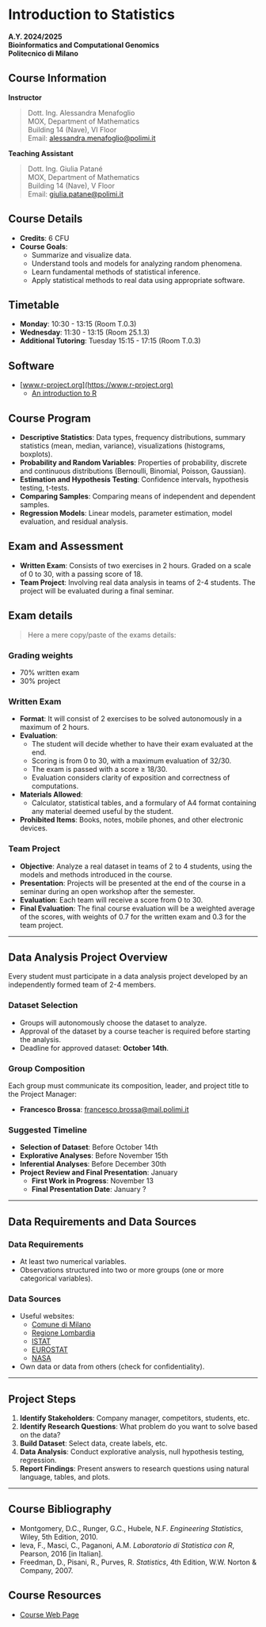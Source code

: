 # Introduction to Statistics

**A.Y. 2024/2025**  
**Bioinformatics and Computational Genomics**  
**Politecnico di Milano**

## Course Information
**Instructor**  
> Dott. Ing. Alessandra Menafoglio  
> MOX, Department of Mathematics  
> Building 14 (Nave), VI Floor  
> Email: alessandra.menafoglio@polimi.it  

**Teaching Assistant**  
> Dott. Ing. Giulia Patané  
> MOX, Department of Mathematics  
> Building 14 (Nave), V Floor  
> Email: giulia.patane@polimi.it  

## Course Details
- **Credits**: 6 CFU
- **Course Goals**:
  - Summarize and visualize data.
  - Understand tools and models for analyzing random phenomena.
  - Learn fundamental methods of statistical inference.
  - Apply statistical methods to real data using appropriate software.

## Timetable
- **Monday**: 10:30 - 13:15 (Room T.0.3)
- **Wednesday**: 11:30 - 13:15 (Room 25.1.3)  
- **Additional Tutoring**: Tuesday 15:15 - 17:15 (Room T.0.3)

## Software
- [www.r-project.org](https://www.r-project.org)
  - [An introduction to R](https://cran.r-project.org/doc/manuals/r-release/R-intro.pdf)

## Course Program
- **Descriptive Statistics**: Data types, frequency distributions, summary statistics (mean, median, variance), visualizations (histograms, boxplots).
- **Probability and Random Variables**: Properties of probability, discrete and continuous distributions (Bernoulli, Binomial, Poisson, Gaussian).
- **Estimation and Hypothesis Testing**: Confidence intervals, hypothesis testing, t-tests.
- **Comparing Samples**: Comparing means of independent and dependent samples.
- **Regression Models**: Linear models, parameter estimation, model evaluation, and residual analysis.

## Exam and Assessment
- **Written Exam**: Consists of two exercises in 2 hours. Graded on a scale of 0 to 30, with a passing score of 18.
- **Team Project**: Involving real data analysis in teams of 2-4 students. The project will be evaluated during a final seminar.

## Exam details
> Here a mere copy/paste of the exams details:

### Grading weights
- 70% written exam
- 30% project

### Written Exam
- **Format**: It will consist of 2 exercises to be solved autonomously in a maximum of 2 hours.
- **Evaluation**: 
  - The student will decide whether to have their exam evaluated at the end.
  - Scoring is from 0 to 30, with a maximum evaluation of 32/30.
  - The exam is passed with a score ≥ 18/30.
  - Evaluation considers clarity of exposition and correctness of computations.
- **Materials Allowed**: 
  - Calculator, statistical tables, and a formulary of A4 format containing any material deemed useful by the student.
- **Prohibited Items**: Books, notes, mobile phones, and other electronic devices.

### Team Project
- **Objective**: Analyze a real dataset in teams of 2 to 4 students, using the models and methods introduced in the course.
- **Presentation**: Projects will be presented at the end of the course in a seminar during an open workshop after the semester.
- **Evaluation**: Each team will receive a score from 0 to 30.
- **Final Evaluation**: The final course evaluation will be a weighted average of the scores, with weights of 0.7 for the written exam and 0.3 for the team project.

---

## Data Analysis Project Overview
Every student must participate in a data analysis project developed by an independently formed team of 2-4 members.

### Dataset Selection
- Groups will autonomously choose the dataset to analyze.
- Approval of the dataset by a course teacher is required before starting the analysis.
- Deadline for approved dataset: **October 14th**.

### Group Composition
Each group must communicate its composition, leader, and project title to the Project Manager:
- **Francesco Brossa**: francesco.brossa@mail.polimi.it

### Suggested Timeline
- **Selection of Dataset**: Before October 14th
- **Explorative Analyses**: Before November 15th
- **Inferential Analyses**: Before December 30th
- **Project Review and Final Presentation**: January
  - **First Work in Progress**: November 13
  - **Final Presentation Date**: January ?

---

## Data Requirements and Data Sources

### Data Requirements
- At least two numerical variables.
- Observations structured into two or more groups (one or more categorical variables).

### Data Sources
- Useful websites:
  - [Comune di Milano](http://dati.comune.milano.it/)
  - [Regione Lombardia](https://www.dati.lombardia.it/)
  - [ISTAT](http://www.istat.it/it/prodotti/banche-dati)
  - [EUROSTAT](http://ec.europa.eu/eurostat/data/database)
  - [NASA](http://www.nasa.gov/open/data.html)
- Own data or data from others (check for confidentiality).

---

## Project Steps
1. **Identify Stakeholders**: Company manager, competitors, students, etc.
2. **Identify Research Questions**: What problem do you want to solve based on the data?
3. **Build Dataset**: Select data, create labels, etc.
4. **Data Analysis**: Conduct explorative analysis, null hypothesis testing, regression.
5. **Report Findings**: Present answers to research questions using natural language, tables, and plots.

---

## Course Bibliography
- Montgomery, D.C., Runger, G.C., Hubele, N.F. *Engineering Statistics*, Wiley, 5th Edition, 2010.
- Ieva, F., Masci, C., Paganoni, A.M. *Laboratorio di Statistica con R*, Pearson, 2016 [in Italian].
- Freedman, D., Pisani, R., Purves, R. *Statistics*, 4th Edition, W.W. Norton & Company, 2007.

## Course Resources
- [Course Web Page](https://webeep.polimi.it/course/view.php?id=15729)